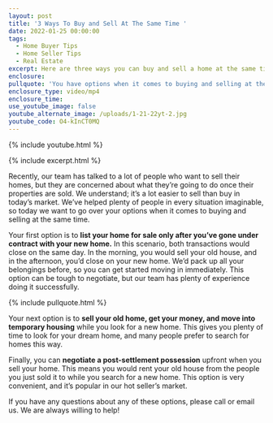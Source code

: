 ```yaml
---
layout: post
title: '3 Ways To Buy and Sell At The Same Time '
date: 2022-01-25 00:00:00
tags:
  - Home Buyer Tips
  - Home Seller Tips
  - Real Estate
excerpt: Here are three ways you can buy and sell a home at the same time.
enclosure:
pullquote: 'You have options when it comes to buying and selling at the same time. '
enclosure_type: video/mp4
enclosure_time:
use_youtube_image: false
youtube_alternate_image: /uploads/1-21-22yt-2.jpg
youtube_code: O4-kInCT0MQ
---
```

{% include youtube.html %}

{% include excerpt.html %}

Recently, our team has talked to a lot of people who want to sell their homes, but they are concerned about what they’re going to do once their properties are sold. We understand; it’s a lot easier to sell than buy in today’s market. We’ve helped plenty of people in every situation imaginable, so today we want to go over your options when it comes to buying and selling at the same time.&nbsp;

Your first option is to **list your home for sale only after you’ve gone under contract with your new home.** In this scenario, both transactions would close on the same day. In the morning, you would sell your old house, and in the afternoon, you’d close on your new home. We’d pack up all your belongings before, so you can get started moving in immediately. This option can be tough to negotiate, but our team has plenty of experience doing it successfully.&nbsp;

{% include pullquote.html %}

Your next option is to **sell your old home, get your money, and move into temporary housing** while you look for a new home. This gives you plenty of time to look for your dream home, and many people prefer to search for homes this way.&nbsp;

Finally, you can **negotiate a post-settlement possession** upfront when you sell your home. This means you would rent your old house from the people you just sold it to while you search for a new home. This option is very convenient, and it’s popular in our hot seller’s market.&nbsp;

If you have any questions about any of these options, please call or email us. We are always willing to help\!
